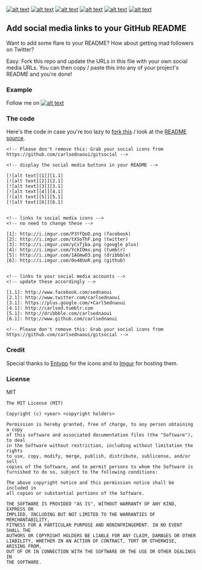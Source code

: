 <!-- Please don't remove this: Grab your social icons from https://github.com/carlsednaoui/gitsocial -->

<!-- display the social media buttons in your README -->

[![alt text][1]][1.1]
[![alt text][2]][2.1]
[![alt text][3]][3.1]
[![alt text][4]][4.1]
[![alt text][5]][5.1]
[![alt text][6]][6.1]


<!-- links to social media icons -->
<!-- no need to change these -->

[1]: http://i.imgur.com/P3YfQoD.png (facebook)
[2]: http://i.imgur.com/tXSoThF.png (twitter)
[3]: http://i.imgur.com/yCsTjba.png (google plus)
[4]: http://i.imgur.com/YckIOms.png (tumblr)
[5]: http://i.imgur.com/1AGmwO3.png (dribbble)
[6]: http://i.imgur.com/0o48UoR.png (github)


<!-- links to your social media accounts -->
<!-- update these accordingly -->

[1.1]: http://www.facebook.com/sednaoui
[2.1]: http://www.twitter.com/carlsednaoui
[3.1]: https://plus.google.com/+CarlSednaoui
[4.1]: http://carlsed.tumblr.com
[5.1]: http://dribbble.com/carlsednaoui
[6.1]: http://www.github.com/carlsednaoui

<!-- Please don't remove this: Grab your social icons from https://github.com/carlsednaoui/gitsocial -->

## Add social media links to your GitHub README
Want to add some flare to your README? How about getting mad followers on Twitter?

Easy: Fork this repo and update the URLs in this file with your own social media URLs. You can then copy / paste this into any of your project's README and you're done!

### Example
Follow me on [![alt text][2]][2.1]

### The code
Here's the code in case you're too lazy to [fork this](https://github.com/carlsednaoui/gitsocial/fork) / look at the [README source](https://raw.github.com/carlsednaoui/gitsocial/master/README.md).

    <!-- Please don't remove this: Grab your social icons from https://github.com/carlsednaoui/gitsocial -->

    <!-- display the social media buttons in your README -->

    [![alt text][1]][1.1]
    [![alt text][2]][2.1]
    [![alt text][3]][3.1]
    [![alt text][4]][4.1]
    [![alt text][5]][5.1]
    [![alt text][6]][6.1]


    <!-- links to social media icons -->
    <!-- no need to change these -->

    [1]: http://i.imgur.com/P3YfQoD.png (facebook)
    [2]: http://i.imgur.com/tXSoThF.png (twitter)
    [3]: http://i.imgur.com/yCsTjba.png (google plus)
    [4]: http://i.imgur.com/YckIOms.png (tumblr)
    [5]: http://i.imgur.com/1AGmwO3.png (dribbble)
    [6]: http://i.imgur.com/0o48UoR.png (github)


    <!-- links to your social media accounts -->
    <!-- update these accordingly -->

    [1.1]: http://www.facebook.com/sednaoui
    [2.1]: http://www.twitter.com/carlsednaoui
    [3.1]: https://plus.google.com/+CarlSednaoui
    [4.1]: http://carlsed.tumblr.com
    [5.1]: http://dribbble.com/carlsednaoui
    [6.1]: http://www.github.com/carlsednaoui

    <!-- Please don't remove this: Grab your social icons from https://github.com/carlsednaoui/gitsocial -->

### Credit
Special thanks to [Entypo](http://www.entypo.com/) for the icons and to [Imgur](http://imgur.com/tXSoThF,1AGmwO3,yCsTjba,0o48UoR,P3YfQoD,YckIOms#1) for hosting them.

### License
MIT

    The MIT License (MIT)

    Copyright (c) <year> <copyright holders>

    Permission is hereby granted, free of charge, to any person obtaining a copy
    of this software and associated documentation files (the "Software"), to deal
    in the Software without restriction, including without limitation the rights
    to use, copy, modify, merge, publish, distribute, sublicense, and/or sell
    copies of the Software, and to permit persons to whom the Software is
    furnished to do so, subject to the following conditions:

    The above copyright notice and this permission notice shall be included in
    all copies or substantial portions of the Software.

    THE SOFTWARE IS PROVIDED "AS IS", WITHOUT WARRANTY OF ANY KIND, EXPRESS OR
    IMPLIED, INCLUDING BUT NOT LIMITED TO THE WARRANTIES OF MERCHANTABILITY,
    FITNESS FOR A PARTICULAR PURPOSE AND NONINFRINGEMENT. IN NO EVENT SHALL THE
    AUTHORS OR COPYRIGHT HOLDERS BE LIABLE FOR ANY CLAIM, DAMAGES OR OTHER
    LIABILITY, WHETHER IN AN ACTION OF CONTRACT, TORT OR OTHERWISE, ARISING FROM,
    OUT OF OR IN CONNECTION WITH THE SOFTWARE OR THE USE OR OTHER DEALINGS IN
    THE SOFTWARE.
